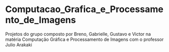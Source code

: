 # Computacao_Grafica_e_Processamento_de_Imagens
Projetos do grupo composto por Breno, Gabrielle, Gustavo e Victor na matéria Computação Gráfica e Processamento de Imagens com o professor Julio Arakaki
